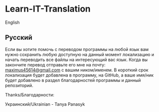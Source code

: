 Learn-IT-Translation
====================
English

Русский
--------------



Если вы хотите помочь с переводом программы на любой язык вам нужно сохранить любую доступную на данный момент локализацию и начать переводить все файлы на интересующий вас язык. Когда вы закончите перевод отправьте его мне на почту: maximus45614@gmail.com с вашим ником/именем. В короткий срок локализация будет добавлена в программу, на GitHub, а ваше имя/ник будет добавлено в раздел благодарностей программы и данный репозиторий.

Thanks/Благодарности:

Украинский/Ukrainian - Tanya Panasyk